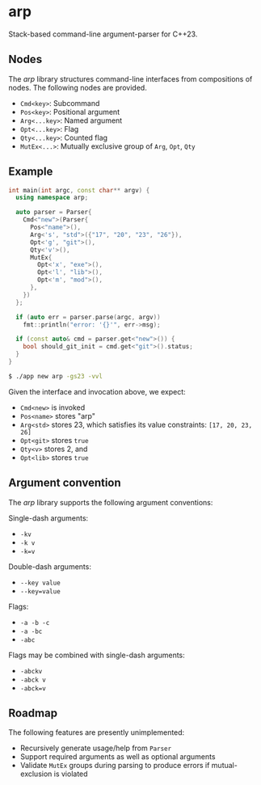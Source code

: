 # arp

Stack-based command-line argument-parser for C++23.

## Nodes

The *arp* library structures command-line interfaces from compositions of nodes. The following nodes are provided.

* `Cmd<key>`: Subcommand
* `Pos<key>`: Positional argument
* `Arg<...key>`: Named argument
* `Opt<...key>`: Flag
* `Qty<...key>`: Counted flag
* `MutEx<...>`: Mutually exclusive group of `Arg`, `Opt`, `Qty`

## Example

```cpp
int main(int argc, const char** argv) {
  using namespace arp;

  auto parser = Parser{
    Cmd<"new">(Parser{
      Pos<"name">(),
      Arg<'s', "std">({"17", "20", "23", "26"}),
      Opt<'g', "git">(),
      Qty<'v'>(),
      MutEx{
        Opt<'x', "exe">(),
        Opt<'l', "lib">(),
        Opt<'m', "mod">(),
      },
    })
  };

  if (auto err = parser.parse(argc, argv))
    fmt::println("error: '{}'", err->msg);

  if (const auto& cmd = parser.get<"new">()) {
    bool should_git_init = cmd.get<"git">().status;
  }
}
```

```sh
$ ./app new arp -gs23 -vvl
```

Given the interface and invocation above, we expect:

* `Cmd<new>` is invoked
* `Pos<name>` stores "arp"
* `Arg<std>` stores 23, which satisfies its value constraints: `[17, 20, 23, 26]`
* `Opt<git>` stores `true`
* `Qty<v>` stores 2, and
* `Opt<lib>` stores `true`

## Argument convention

The *arp* library supports the following argument conventions:

Single-dash arguments:
* `-kv`
* `-k v`
* `-k=v`

Double-dash arguments:
* `--key value`
* `--key=value`

Flags:
* `-a -b -c`
* `-a -bc`
* `-abc`

Flags may be combined with single-dash arguments:
* `-abckv`
* `-abck v`
* `-abck=v`

## Roadmap

The following features are presently unimplemented:

* Recursively generate usage/help from `Parser`
* Support required arguments as well as optional arguments
* Validate `MutEx` groups during parsing to produce errors if mutual-exclusion is violated
